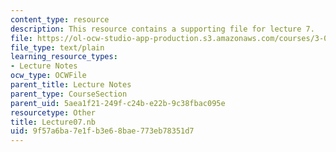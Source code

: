 ```yaml
---
content_type: resource
description: This resource contains a supporting file for lecture 7.
file: https://ol-ocw-studio-app-production.s3.amazonaws.com/courses/3-016-mathematics-for-materials-scientists-and-engineers-fall-2005/9f57a6ba7e1fb3e68bae773eb78351d7_Lecture07.nb
file_type: text/plain
learning_resource_types:
- Lecture Notes
ocw_type: OCWFile
parent_title: Lecture Notes
parent_type: CourseSection
parent_uid: 5aea1f21-249f-c24b-e22b-9c38fbac095e
resourcetype: Other
title: Lecture07.nb
uid: 9f57a6ba-7e1f-b3e6-8bae-773eb78351d7
---
```

